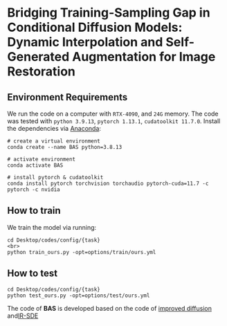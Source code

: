 # Bridging Training-Sampling Gap in Conditional Diffusion Models: <br> Dynamic Interpolation and Self-Generated Augmentation for Image Restoration


## Environment Requirements

 We run the code on a computer with `RTX-4090`, and `24G` memory. The code was tested with `python 3.9.13`, `pytorch 1.13.1`, `cudatoolkit 11.7.0`. Install the dependencies via [Anaconda](https://www.anaconda.com/):

```
# create a virtual environment
conda create --name BAS python=3.8.13

# activate environment
conda activate BAS

# install pytorch & cudatoolkit
conda install pytorch torchvision torchaudio pytorch-cuda=11.7 -c pytorch -c nvidia
```

## How to train
We train the model via running:

```
cd Desktop/codes/config/{task}
<br>
python train_ours.py -opt=options/train/ours.yml
```
## How to test
```
cd Desktop/codes/config/{task}
python test_ours.py -opt=options/test/ours.yml
```


The code of **BAS** is developed based on the code of [improved diffusion](https://github.com/openai/improved-diffusion) and[IR-SDE](https://github.com/Algolzw/image-restoration-sde)



